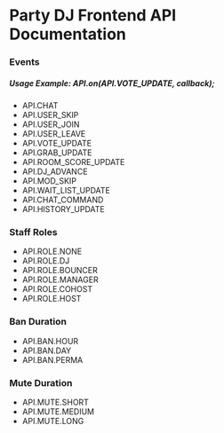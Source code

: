 # Party DJ Frontend API Documentation
### Events
##### Usage Example: API.on(API.VOTE_UPDATE, callback);

- API.CHAT
- API.USER_SKIP
- API.USER_JOIN
- API.USER_LEAVE
- API.VOTE_UPDATE
- API.GRAB_UPDATE
- API.ROOM_SCORE_UPDATE
- API.DJ_ADVANCE
- API.MOD_SKIP
- API.WAIT_LIST_UPDATE
- API.CHAT_COMMAND
- API.HISTORY_UPDATE

### Staff Roles

- API.ROLE.NONE
- API.ROLE.DJ
- API.ROLE.BOUNCER
- API.ROLE.MANAGER
- API.ROLE.COHOST
- API.ROLE.HOST

### Ban Duration

- API.BAN.HOUR
- API.BAN.DAY
- API.BAN.PERMA

### Mute Duration

- API.MUTE.SHORT
- API.MUTE.MEDIUM
- API.MUTE.LONG
